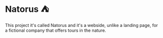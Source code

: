 # Natorus ⛺

This project it's called Natorus and it's a webside, unlike a landing page, for a fictional company that offers tours in the nature.
